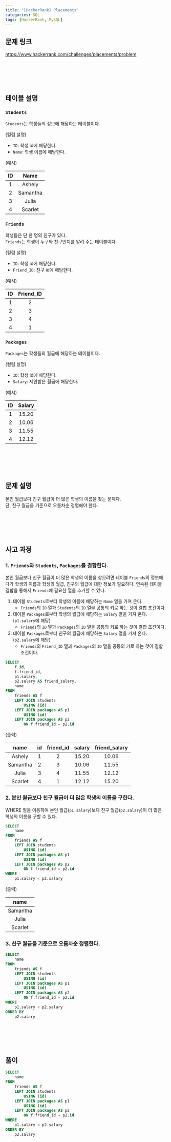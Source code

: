 ```yaml
---
title: "[HackerRank] Placements"
categories: SQL
tags: [HackerRank, MySQL]
---
```


## 문제 링크

<https://www.hackerrank.com/challenges/placements/problem>

<br><br><br><br>

## 테이블 설명

### `Students`

`Students`는 학생들의 정보에 해당하는 테이블이다.  

(컬럼 설명)

- `ID`: 학생 id에 해당한다.  
- `Name`: 학생 이름에 해당한다.

(예시)

|ID|Name|
|:-:|:-:|
|1|Ashely|
|2|Samantha|
|3|Julia|
|4|Scarlet|

### `Friends`

학생들은 단 한 명의 친구가 있다.  
`Friends`는 학생이 누구와 친구인지를 알려 주는 테이블이다.

(컬럼 설명)

- `ID`: 학생 id에 해당한다.
- `Friend_ID`: 친구 id에 해당한다.

(예시)

|ID|Friend_ID|
|:-:|:-:|
|1|2|
|2|3|
|3|4|
|4|1|

### `Packages`

`Packages`는 학생들의 월급에 해당하는 테이블이다.

(컬럼 설명)

- `ID`: 학생 id에 해당한다.
- `Salary`: 제안받은 월급에 해당한다.

(예시)

|ID|Salary|
|:-:|:-:|
|1|15.20|
|2|10.06|
|3|11.55|
|4|12.12|

<br><br><br><br>

## 문제 설명

본인 월급보다 친구 월급이 더 많은 학생의 이름을 찾는 문제다.  
단, 친구 월급을 기준으로 오름차순 정렬해야 한다.

<br><br><br><br>

## 사고 과정

### 1. `Friends`와 `Students`, `Packages`를 결합한다.

본인 월급보다 친구 월급이 더 많은 학생의 이름을 찾으려면 테이블 `Friends`의 정보에다가 학생의 이름과 학생의 월급, 친구의 월급에 대한 정보가 필요하다. 연속된 테이블 결합을 통해서 `Friends`에 필요한 열을 추가할 수 있다.

1. 테이블 `Students`로부터 학생의 이름에 해당하는 `Name` 열을 가져 온다.
   - `Friends`의 `ID` 열과 `Students`의 `ID` 열을 공통의 키로 하는 것이 결합 조건이다.
2. 테이블 `Packages`로부터 학생의 월급에 해당하는 `Salary` 열을 가져 온다. (`p1.salary`에 해당)
   - `Friends`의 `ID` 열과 `Packages`의 `ID` 열을 공통의 키로 하는 것이 결합 조건이다.
3. 테이블 `Packages`로부터 친구의 월급에 해당하는 `Salary` 열을 가져 온다. (`p2.salary`에 해당)
   - `Friends`의 `Friend_ID` 열과 `Packages`의 `ID` 열을 공통의 키로 하는 것이 결합 조건이다.

```sql
SELECT 
    f.id, 
    f.friend_id, 
    p1.salary, 
    p2.salary AS friend_salary, 
    name 
FROM 
    friends AS f 
    LEFT JOIN students 
        USING (id) 
    LEFT JOIN packages AS p1 
        USING (id) 
    LEFT JOIN packages AS p2 
        ON f.friend_id = p2.id
```

(출력)

|name|id|friend_id|salary|friend_salary|
|:-:|:-:|:-:|:-:|:-:|
|Ashely|1|2|15.20|10.06|
|Samantha|2|3|10.06|11.55|
|Julia|3|4|11.55|12.12|
|Scarlet|4|1|12.12|15.20|

### 2. 본인 월급보다 친구 월급이 더 많은 학생의 이름을 구한다.

WHERE 절을 이용하여 본인 월급(`p1.salary`)보다 친구 월급(`p2.salary`)이 더 많은 학생의 이름을 구할 수 있다.

```sql
SELECT 
    name 
FROM 
    friends AS f 
    LEFT JOIN students 
        USING (id) 
    LEFT JOIN packages AS p1 
        USING (id) 
    LEFT JOIN packages AS p2 
        ON f.friend_id = p2.id 
WHERE 
    p1.salary < p2.salary
```

(출력)

|name|
|:-:|
|Samantha|
|Julia|
|Scarlet|

### 3. 친구 월급을 기준으로 오름차순 정렬한다.

```sql
SELECT 
    name 
FROM 
    friends AS f 
    LEFT JOIN students 
        USING (id) 
    LEFT JOIN packages AS p1 
        USING (id) 
    LEFT JOIN packages AS p2 
        ON f.friend_id = p2.id 
WHERE 
    p1.salary < p2.salary 
ORDER BY 
    p2.salary
```

<br><br><br><br>

## 풀이

```sql
SELECT 
    name 
FROM 
    friends AS f 
    LEFT JOIN students 
        USING (id) 
    LEFT JOIN packages AS p1 
        USING (id) 
    LEFT JOIN packages AS p2 
        ON f.friend_id = p2.id 
WHERE 
    p1.salary < p2.salary 
ORDER BY 
    p2.salary
```